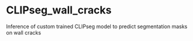 # CLIPseg_wall_cracks
Inference of custom trained CLIPseg model to predict segmentation masks on wall cracks
